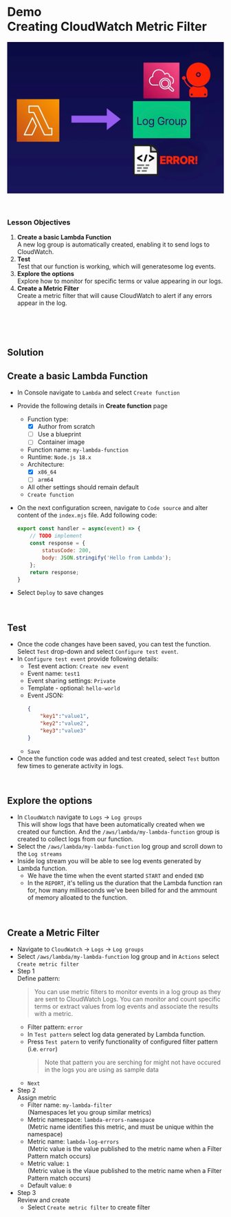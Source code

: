 # Demo<br>Creating CloudWatch Metric Filter

![](../img/demo/3.3.CloudWatch-MetricFilters.png)

<br>

### Lesson Objectives
1. **Create a basic Lambda Function**<br>A new log group is automatically created, enabling it to send logs to CloudWatch.
2. **Test**<br>Test that our function is working, which will generatesome log events.
3. **Explore the options**<br>Explore how to monitor for specific terms or value appearing in our logs.
4. **Create a Metric Filter**<br>Create a metric filter that will cause CloudWatch to alert if any errors appear in the log.


<br><br><br>

<h2>Solution</h2>

## Create a basic Lambda Function
- In Console navigate to `Lambda` and select `Create function`
- Provide the following details in **Create function** page
  - Function type:
    - [x] Author from scratch
    - [ ] Use a blueprint
    - [ ] Container image
  - Function name: `my-lambda-function`
  - Runtime: `Node.js 18.x`
  - Architecture: 
    - [x] `x86_64`
    - [ ] `arm64`
  - All other settings should remain default
  - `Create function`
- On the next configuration screen, navigate to `Code source` and alter content of the `index.mjs` file. Add following code:
  
    ```js
    export const handler = async(event) => {
        // TODO implement
        const response = {
            statusCode: 200,
            body: JSON.stringify('Hello from Lambda');
        };
        return response;
    }
    ```
- Select `Deploy` to save changes

<br>

## Test
- Once the code changes have been saved, you can test the function. Select `Test` drop-down and select `Configure test event`.
- In `Configure test event` provide following details:
  - Test event action: `Create new event`
  - Event name: `test1`
  - Event sharing settings: `Private`
  - Template - optional: `hello-world`
  - Event JSON: 
    ```json
    {
        "key1":"value1",
        "key2":"value2",
        "key3":"value3"
    }
    ```
  - `Save`
- Once the function code was added and test created, select `Test` button few times to generate activity in logs.

<br>

## Explore the options
- In `CloudWatch` navigate to `Logs` -> `Log groups`<br>This will show logs that have been automatically created when we created our function. And the `/aws/lambda/my-lambda-function` group is created to collect logs from our function.
- Select the `/aws/lambda/my-lambda-function` log group and scroll down to the `Log streams`
- Inside log stream you will be able to see log events generated by Lambda function. 
  - We have the time when the event started `START` and ended `END`
  - In the `REPORT`, it's telling us the duration that the Lambda function ran for, how many milliseconds we've been billed for and the ammount of memory alloated to the function.

<br>

## Create a Metric Filter
- Navigate to `CloudWatch` -> `Logs` -> `Log groups`
- Select `/aws/lambda/my-lambda-function` log group and in `Actions` select `Create metric filter`
- Step 1<br>Define pattern:
    > You can use metric filters to monitor events in a log group as they are sent to CloudWatch Logs. You can monitor and count specific terms or extract values from log events and associate the results with a metric.
  - Filter pattern: `error`
  - In `Test pattern` select log data generated by Lambda function.
  - Press `Test patern` to verify functionality of configured filter pattern (i.e. `error`)
    > Note that pattern you are serching for might not have occured in the logs you are using as sample data
  - `Next`
- Step 2<br>Assign metric
  - Filter name: `my-lambda-filter` <br>(Namespaces let you group similar metrics)
  - Metric namespace: `lambda-errors-namespace` <br>(Metric name identifies this metric, and must be unique within the namespace)
  - Metric name: `lambda-log-errors` <br>(Metric value is the value published to the metric name when a Filter Pattern match occurs)
  - Metric value: `1` <br>(Metric value is the vlaue published to the metric name when a Filter Pattern match occurs)
  - Default value: `0`
- Step 3<br>Review and create
  - Select `Create metric filter` to create filter


<br>
